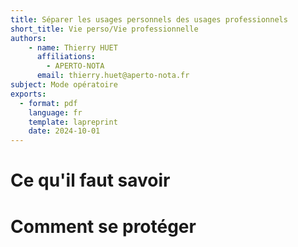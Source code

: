 ```yaml
---
title: Séparer les usages personnels des usages professionnels
short_title: Vie perso/Vie professionnelle
authors: 
    - name: Thierry HUET
      affiliations: 
        - APERTO-NOTA
      email: thierry.huet@aperto-nota.fr
subject: Mode opératoire
exports: 
  - format: pdf
    language: fr
    template: lapreprint
    date: 2024-10-01
---
```


# Ce qu'il faut savoir

# Comment se protéger